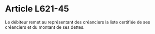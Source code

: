 # Article L621-45

Le débiteur remet au représentant des créanciers la liste certifiée de ses créanciers et du montant de ses dettes.